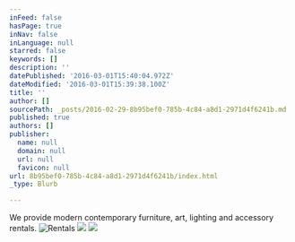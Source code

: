 ```yaml
---
inFeed: false
hasPage: true
inNav: false
inLanguage: null
starred: false
keywords: []
description: ''
datePublished: '2016-03-01T15:40:04.972Z'
dateModified: '2016-03-01T15:39:38.100Z'
title: ''
author: []
sourcePath: _posts/2016-02-29-8b95bef0-785b-4c84-a8d1-2971d4f6241b.md
published: true
authors: []
publisher:
  name: null
  domain: null
  url: null
  favicon: null
url: 8b95bef0-785b-4c84-a8d1-2971d4f6241b/index.html
_type: Blurb

---
```

We provide modern contemporary furniture, art, lighting and accessory rentals. ![Rentals](https://s3-us-west-2.amazonaws.com/the-grid-img/p/33c9b3c1e705cab25cd1efefc6a44e848a3796ef.jpg)
![](https://s3-us-west-2.amazonaws.com/the-grid-img/p/9c705b4e8f0fafae0f55bd7ce178315972990567.jpg)
![](https://s3-us-west-2.amazonaws.com/the-grid-img/p/ce007026c7b89d357df06c67fb139583895e7585.jpg)
